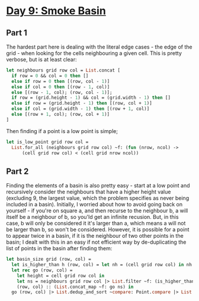# [Day 9: Smoke Basin](https://adventofcode.com/2021/day/9)

## Part 1

The hardest part here is dealing with the literal edge cases - the edge of the
grid - when looking for the cells neighbouring a given cell. This is pretty
verbose, but is at least clear:

```ocaml
let neighbours grid row col = List.concat [
  if row = 0 && col = 0 then [] 
  else if row = 0 then [(row, col - 1)] 
  else if col = 0 then [(row - 1, col)] 
  else [(row - 1, col); (row, col - 1)];
  if row = (grid.height - 1) && col = (grid.width - 1) then [] 
  else if row = (grid.height - 1) then [(row, col + 1)]
  else if col = (grid.width - 1) then [(row + 1, col)]
  else [(row + 1, col); (row, col + 1)]
] 
```

Then finding if a point is a low point is simple;

```ocaml
let is_low_point grid row col =
  List.for_all (neighbours grid row col) ~f: (fun (nrow, ncol) -> 
      (cell grid row col) < (cell grid nrow ncol))
```

## Part 2

Finding the elements of a basin is also pretty easy - start at a low point and
recursively consider the neighbours that have a higher height value (excluding
9, the largest value, which the problem specifies as never being included in a
basin). Initially, I worried about how to avoid going back on yourself - if
you're on square a, and then recurse to the neighbour b, a will itself be a
neighbour of b, so you'ld get an infinite recusion. But, in this case, b will
only be considered it it's larger than a, which means a will not be larger than
b, so won't be considered. However, it is possible for a point to appear twice
in a basin, if it is the neighbour of two other points in the basin; I dealt
with this in an easy if not efficient way by de-duplicating the list of points
in the basin after finding them:

```ocaml
let basin_size grid (row, col) = 
  let is_higher_than h (row, col) = let nh = (cell grid row col) in nh <> 9 && nh > h in
  let rec go (row, col) = 
    let height = cell grid row col in
    let ns = neighbours grid row col |> List.filter ~f: (is_higher_than height) in
    (row, col) :: (List.concat_map ~f: go ns) in
  go (row, col) |> List.dedup_and_sort ~compare: Point.compare |> List.length
```